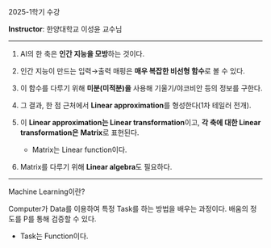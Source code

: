 2025-1학기 수강

**Instructor**: 한양대학교 이성윤 교수님

____

1. AI의 한 축은 **인간 지능을 모방**하는 것이다.

2. 인간 지능이 만드는 입력→출력 매핑은 **매우 복잡한 비선형 함수**로 볼 수 있다.

3. 이 함수를 다루기 위해 **미분(미적분)을** 사용해 기울기/야코비안 등의 정보를 구한다.

4. 그 결과, 한 점 근처에서 **Linear approximation**를 형성한다(1차 테일러 전개).

5. 이 **Linear approximation는 Linear transformation**이고, **각 축에 대한 Linear transformation은** **Matrix**로 표현된다.

    - Matrix는 Linear function이다.
  
6. Matrix를 다루기 위해 **Linear algebra**도 필요하다. 

___

Machine Learning이란?

Computer가 Data를 이용하여 특정 Task를 하는 방법을 배우는 과정이다. 배움의 정도를 P를 통해 검증할 수 있다.

- Task는 Function이다.
